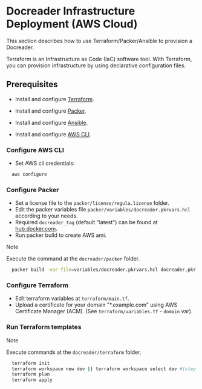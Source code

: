 # Docreader Infrastructure Deployment (AWS Cloud)

This section describes how to use Terraform/Packer/Ansible to provision a Docreader.

Terraform is an Infrastructure as Code (IaC) software tool. With Terraform, you can provision infrastructure by using declarative configuration files.

## Prerequisites

- Install and configure [Terraform](https://www.terraform.io/downloads.html).

- Install and configure [Packer](https://developer.hashicorp.com/packer/downloads).

- Install and configure [Ansible](https://docs.ansible.com/ansible/latest/installation_guide/installation_distros.html).

- Install and configure [AWS CLI](https://docs.aws.amazon.com/cli/latest/userguide/install-cliv2.html).

### Configure AWS CLI

- Set AWS cli credentials:
```bash
  aws configure
```

### Configure Packer

- Set a license file to the `packer/license/regula.license` folder.
- Edit the packer variables file `packer/variables/docreader.pkrvars.hcl` according to your needs.
- Required `docreader_tag` (default "latest") can be found at [hub.docker.com](https://hub.docker.com/r/regulaforensics/docreader/tags).
- Run packer build to create AWS ami.

> [!NOTE]
> Execute the command at the `docreader/packer` folder.

```bash
  packer build -var-file=variables/docreader.pkrvars.hcl docreader.pkr.hcl
```

### Configure Terraform

- Edit terraform variables at `terraform/main.tf`.
- Upload a certificate for your domain "*.example.com" using AWS Certificate Manager (ACM). (See `terraform/variables.tf` - `domain` var).

### Run Terraform templates

> [!NOTE]
> Execute commands at the `docreader/terraform` folder.

```bash
  terraform init
  terraform workspace new dev || terraform workspace select dev #(step is optional)
  terraform plan
  terraform apply
```
